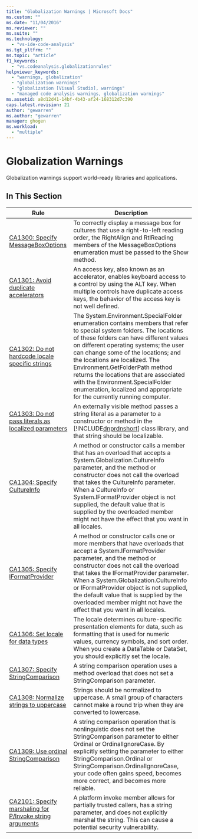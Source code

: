 ```yaml
---
title: "Globalization Warnings | Microsoft Docs"
ms.custom: ""
ms.date: "11/04/2016"
ms.reviewer: ""
ms.suite: ""
ms.technology: 
  - "vs-ide-code-analysis"
ms.tgt_pltfrm: ""
ms.topic: "article"
f1_keywords: 
  - "vs.codeanalysis.globalizationrules"
helpviewer_keywords: 
  - "warnings, globalization"
  - "globalization warnings"
  - "globalization [Visual Studio], warnings"
  - "managed code analysis warnings, globalization warnings"
ms.assetid: a8d12d41-14bf-4b43-af24-168312d7c390
caps.latest.revision: 21
author: "gewarren"
ms.author: "gewarren"
manager: ghogen
ms.workload: 
  - "multiple"
---
```

# Globalization Warnings
Globalization warnings support world-ready libraries and applications.  
  
## In This Section  
  
|Rule|Description|  
|----------|-----------------|  
|[CA1300: Specify MessageBoxOptions](../code-quality/ca1300-specify-messageboxoptions.md)|To correctly display a message box for cultures that use a right-to-left reading order, the RightAlign and RtlReading members of the MessageBoxOptions enumeration must be passed to the Show method.|  
|[CA1301: Avoid duplicate accelerators](../code-quality/ca1301-avoid-duplicate-accelerators.md)|An access key, also known as an accelerator, enables keyboard access to a control by using the ALT key. When multiple controls have duplicate access keys, the behavior of the access key is not well defined.|  
|[CA1302: Do not hardcode locale specific strings](../code-quality/ca1302-do-not-hardcode-locale-specific-strings.md)|The System.Environment.SpecialFolder enumeration contains members that refer to special system folders. The locations of these folders can have different values on different operating systems; the user can change some of the locations; and the locations are localized. The Environment.GetFolderPath method returns the locations that are associated with the Environment.SpecialFolder enumeration, localized and appropriate for the currently running computer.|  
|[CA1303: Do not pass literals as localized parameters](../code-quality/ca1303-do-not-pass-literals-as-localized-parameters.md)|An externally visible method passes a string literal as a parameter to a constructor or method in the [!INCLUDE[dnprdnshort](../code-quality/includes/dnprdnshort_md.md)] class library, and that string should be localizable.|  
|[CA1304: Specify CultureInfo](../code-quality/ca1304-specify-cultureinfo.md)|A method or constructor calls a member that has an overload that accepts a System.Globalization.CultureInfo parameter, and the method or constructor does not call the overload that takes the CultureInfo parameter. When a CultureInfo or System.IFormatProvider object is not supplied, the default value that is supplied by the overloaded member might not have the effect that you want in all locales.|  
|[CA1305: Specify IFormatProvider](../code-quality/ca1305-specify-iformatprovider.md)|A method or constructor calls one or more members that have overloads that accept a System.IFormatProvider parameter, and the method or constructor does not call the overload that takes the IFormatProvider parameter. When a System.Globalization.CultureInfo or IFormatProvider object is not supplied, the default value that is supplied by the overloaded member might not have the effect that you want in all locales.|  
|[CA1306: Set locale for data types](../code-quality/ca1306-set-locale-for-data-types.md)|The locale determines culture-specific presentation elements for data, such as formatting that is used for numeric values, currency symbols, and sort order. When you create a DataTable or DataSet, you should explicitly set the locale.|  
|[CA1307: Specify StringComparison](../code-quality/ca1307-specify-stringcomparison.md)|A string comparison operation uses a method overload that does not set a StringComparison parameter.|  
|[CA1308: Normalize strings to uppercase](../code-quality/ca1308-normalize-strings-to-uppercase.md)|Strings should be normalized to uppercase. A small group of characters cannot make a round trip when they are converted to lowercase.|  
|[CA1309: Use ordinal StringComparison](../code-quality/ca1309-use-ordinal-stringcomparison.md)|A string comparison operation that is nonlinguistic does not set the StringComparison parameter to either Ordinal or OrdinalIgnoreCase. By explicitly setting the parameter to either StringComparison.Ordinal or StringComparison.OrdinalIgnoreCase, your code often gains speed, becomes more correct, and becomes more reliable.|  
|[CA2101: Specify marshaling for P/Invoke string arguments](../code-quality/ca2101-specify-marshaling-for-p-invoke-string-arguments.md)|A platform invoke member allows for partially trusted callers, has a string parameter, and does not explicitly marshal the string. This can cause a potential security vulnerability.|